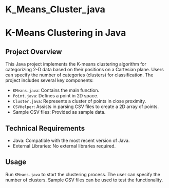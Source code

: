 # K_Means_Cluster_java
 
# K-Means Clustering in Java

## Project Overview
This Java project implements the K-means clustering algorithm for categorizing 2-D data based on their positions on a Cartesian plane. Users can specify the number of categories (clusters) for classification. The project includes several key components:
- `KMeans.java`: Contains the main function.
- `Point.java`: Defines a point in 2D space.
- `Cluster.java`: Represents a cluster of points in close proximity.
- `CSVHelper`: Assists in parsing CSV files to create a 2D array of points.
- Sample CSV files: Provided as sample data.

## Technical Requirements
- Java: Compatible with the most recent version of Java.
- External Libraries: No external libraries required.

## Usage
Run `KMeans.java` to start the clustering process. The user can specify the number of clusters. Sample CSV files can be used to test the functionality.
